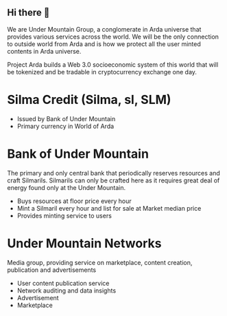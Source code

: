 ## Hi there 👋
We are Under Mountain Group, a conglomerate in Arda universe that provides various services across the world. We will be the only connection to outside world from Arda and is how we protect all the user minted contents in Arda universe.

Project Arda builds a Web 3.0 socioeconomic system of this world that will be tokenized and be tradable in cryptocurrency exchange one day.

Silma Credit (Silma, sl, SLM)
=
- Issued by Bank of Under Mountain
- Primary currency in World of Arda

Bank of Under Mountain
=
The primary and only central bank that periodically reserves resources and craft Silmarils. Silmarils can only be crafted here as it requires great deal of energy found only at the Under Mountain.

- Buys resources at floor price every hour
- Mint a Silmaril every hour and list for sale at Market median price
- Provides minting service to users

Under Mountain Networks
=
Media group, providing service on marketplace, content creation, publication and advertisements

- User content publication service
- Network auditing and data insights
- Advertisement
- Marketplace

<!--

**Here are some ideas to get you started:**

🙋‍♀️ A short introduction - what is your organization all about?
🌈 Contribution guidelines - how can the community get involved?
👩‍💻 Useful resources - where can the community find your docs? Is there anything else the community should know?
🍿 Fun facts - what does your team eat for breakfast?
🧙 Remember, you can do mighty things with the power of [Markdown](https://docs.github.com/github/writing-on-github/getting-started-with-writing-and-formatting-on-github/basic-writing-and-formatting-syntax)
-->
